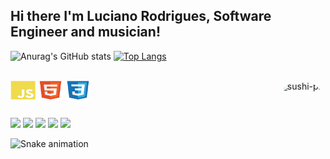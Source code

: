 ## Hi there I'm Luciano Rodrigues, Software Engineer and musician!

![Anurag's GitHub stats](https://github-readme-stats.vercel.app/api?username=sushinectar&show_icons=true&theme=dracula)
[![Top Langs](https://github-readme-stats.vercel.app/api/top-langs/?username=sushinectar&layout=compact&theme=dracula)](https://github.com/anuraghazra/github-readme-stats)

<div style="display: inline_block"><br>
  <img align="center" alt="sushi-Js" height="30" width="40" src="https://raw.githubusercontent.com/devicons/devicon/master/icons/javascript/javascript-plain.svg">
  <img align="center" alt="sushi-HTML" height="30" width="40" src="https://raw.githubusercontent.com/devicons/devicon/master/icons/html5/html5-original.svg">
  <img align="center" alt="sushi-CSS" height="30" width="40" src="https://raw.githubusercontent.com/devicons/devicon/master/icons/css3/css3-original.svg">
  <img align="right" alt="sushi-pic" height="150" style="border-radius:50px;" src="https://cdn.discordapp.com/attachments/863609736103460885/1067532410281000980/WhatsApp_Image_2023-01-06_at_22.34.54.jpeg">
</div>
  
  ##
 
<div> 
  <a href="https://www.youtube.com/channel/UC2euC2AkKqFWI11uJxPTeFQ" target="_blank"><img src="https://img.shields.io/badge/YouTube-FF0000?style=for-the-badge&logo=youtube&logoColor=white" target="_blank"></a>
  <a href="https://www.instagram.com/sushiinectar" target="_blank"><img src="https://img.shields.io/badge/-Instagram-%23E4405F?style=for-the-badge&logo=instagram&logoColor=white" target="_blank"></a>
 	<a href="https://www.twitch.tv/sushiinectar" target="_blank"><img src="https://img.shields.io/badge/Twitch-9146FF?style=for-the-badge&logo=twitch&logoColor=white" target="_blank"></a>
  <a href = "mailto:contato.lucyoru@gmail.com"><img src="https://img.shields.io/badge/-Gmail-%23333?style=for-the-badge&logo=gmail&logoColor=white" target="_blank"></a>
  <a href="https://www.linkedin.com/in/luciano-rodrigues-237444206" target="_blank"><img src="https://img.shields.io/badge/-LinkedIn-%230077B5?style=for-the-badge&logo=linkedin&logoColor=white" target="_blank"></a> 
  
  ![Snake animation](https://github.com/sushinectar/sushinectar/blob/output/github-contribution-grid-snake.svg)
  
</div>
